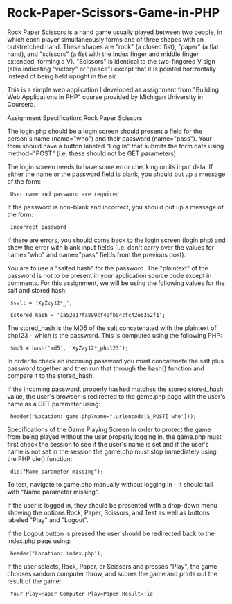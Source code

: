# Rock-Paper-Scissors-Game-in-PHP
Rock Paper Scissors is a hand game usually played between two people, in which each player simultaneously forms one of three shapes with an outstretched hand. These shapes are "rock" (a closed fist), "paper" (a flat hand), and "scissors" (a fist with the index finger and middle finger extended, forming a V). "Scissors" is identical to the two-fingered V sign (also indicating "victory" or "peace") except that it is pointed horizontally instead of being held upright in the air.


This is a simple web application I developed as assignment from "Building Web Applications in PHP" course provided by Michigan University in Coursera.

Assignment Specification: Rock Paper Scissors

The login.php should be a login screen should present a field for the person's name (name="who") and their password (name="pass"). Your form should have a button labeled "Log In" that submits the form data using method="POST" (i.e. these should not be GET parameters).

The login screen needs to have some error checking on its input data. If either the name or the password field is blank, you should put up a message of the form:

     User name and password are required

If the password is non-blank and incorrect, you should put up a message of the form:

     Incorrect password

If there are errors, you should come back to the login screen (login.php) and show the error with blank input fields (i.e. don't carry over the values for name="who" and name="pass" fields from the previous post).

You are to use a "salted hash" for the password. The "plaintext" of the password is not to be present in your application source code except in comments. For this assignment, we will be using the following values for the salt and stored hash:

     $salt = 'XyZzy12*_';

     $stored_hash = '1a52e17fa899cf40fb04cfc42e6352f1';

The stored_hash is the MD5 of the salt concatenated with the plaintext of php123 - which is the password. This is computed using the following PHP:

     $md5 = hash('md5', 'XyZzy12*_php123');

In order to check an incoming password you must concatenate the salt plus password together and then run that through the hash() function and compare it to the stored_hash.

If the incoming password, properly hashed matches the stored stored_hash value, the user's browser is redirected to the game.php page with the user's name as a GET parameter using:

     header("Location: game.php?name=".urlencode($_POST['who']));

Specifications of the Game Playing Screen
In order to protect the game from being played without the user properly logging in, the game.php must first check the session to see if the user's name is set and if the user's name is not set in the session the game.php must stop immediately using the PHP die() function:

     die("Name parameter missing");

To test, navigate to game.php manually without logging in - it should fail with "Name parameter missing".

If the user is logged in, they should be presented with a drop-down menu showing the options Rock, Paper, Scissors, and Test as well as buttons labeled "Play" and "Logout".


If the Logout button is pressed the user should be redirected back to the index.php page using:

     header('Location: index.php');

If the user selects, Rock, Paper, or Scissors and presses "Play", the game chooses random computer throw, and scores the game and prints out the result of the game:

     Your Play=Paper Computer Play=Paper Result=Tie
